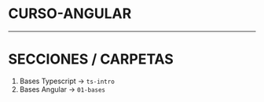 # CURSO-ANGULAR

---

# SECCIONES / CARPETAS

1. Bases Typescript -> `ts-intro`
2. Bases Angular -> `01-bases`
